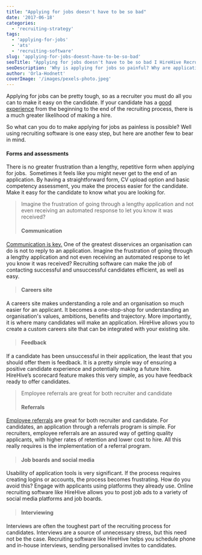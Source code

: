 ```yaml
---
title: "Applying for jobs doesn't have to be so bad"
date: '2017-06-18'
categories:
  - 'recruiting-strategy'
tags:
  - 'applying-for-jobs'
  - 'ats'
  - 'recruiting-software'
slug: 'applying-for-jobs-doesnt-have-to-be-so-bad'
seoTitle: "Applying for jobs doesn't have to be so bad I HireHive Recruiting"
seoDescription: 'Why is applying for jobs so painful? Why are application forms so long? Why not make it easier and hire happier candidates with our 6 tips!'
author: 'Orla-Hodnett'
coverImage: '/images/pexels-photo.jpeg'
---
```


Applying for jobs can be pretty tough, so as a recruiter you must do all you can to make it easy on the candidate. If your candidate has a [good experience](https://hirehive.com/blog/good-candidate-experience-secret-happy-hire/) from the beginning to the end of the recruiting process, there is a much greater likelihood of making a hire.

So what can you do to make applying for jobs as painless is possible? Well using recruiting software is one easy step, but here are another few to bear in mind.

#### **Forms and assessments**

There is no greater frustration than a lengthy, repetitive form when applying for jobs.  Sometimes it feels like you might never get to the end of an application. By having a straightforward form, CV upload option and basic competency assessment, you make the process easier for the candidate. Make it easy for the candidate to know what you are looking for.

> Imagine the frustration of going through a lengthy application and not even receiving an automated response to let you know it was received?
>
> #### **Communication**

[Communication is key.](http://theundercoverrecruiter.com/contact-candidates-dos-donts/) One of the greatest disservices an organisation can do is not to reply to an application. Imagine the frustration of going through a lengthy application and not even receiving an automated response to let you know it was received? Recruiting software can make the job of contacting successful and unsuccessful candidates efficient, as well as easy.

> #### **Careers site**

A careers site makes understanding a role and an organisation so much easier for an applicant. It becomes a one-stop-shop for understanding an organisation's values, ambitions, benefits and trajectory. More importantly, it is where many candidates will make an application. HireHive allows you to create a custom careers site that can be integrated with your existing site.

> #### **Feedback**

If a candidate has been unsuccessful in their application, the least that you should offer them is feedback. It is a pretty simple way of ensuring a positive candidate experience and potentially making a future hire. HireHive’s scorecard feature makes this very simple, as you have feedback ready to offer candidates.

> Employee referrals are great for both recruiter and candidate
>
> #### **Referrals**

[Employee referrals](https://hirehive.com/blog/is-an-employee-referrals-program-the-most-effective-way-to-recruit/) are great for both recruiter and candidate. For candidates, an application through a referrals program is simple. For recruiters, employee referrals are an assured way of getting quality applicants, with higher rates of retention and lower cost to hire. All this really requires is the implementation of a referral program.

> #### **Job boards and social media**

Usability of application tools is very significant. If the process requires creating logins or accounts, the process becomes frustrating. How do you avoid this? Engage with applicants using platforms they already use. Online recruiting software like HireHive allows you to post job ads to a variety of social media platforms and job boards.

> #### **Interviewing**

Interviews are often the toughest part of the recruiting process for candidates. Interviews are a source of unnecessary stress, but this need not be the case. Recruiting software like HireHive helps you schedule phone and in-house interviews, sending personalised invites to candidates.
